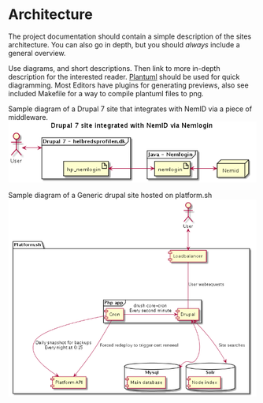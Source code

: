 Architecture
============
The project documentation should contain a simple description of the sites architecture. You can also go in depth, but you should _always_ include a general overview.

Use diagrams, and short descriptions. Then link to more in-depth description for the interested reader. [Plantuml](http://plantuml.com) should be used for quick diagramming. Most Editors have plugins for generating previews, also see included Makefile for a way to compile plantuml files to png.

Sample diagram of a Drupal 7 site that integrates with NemID via a piece of middleware.
![](images/helbredprofilen-example.png)

Sample diagram of a Generic drupal site hosted on platform.sh
![](images/generic-drupal-platformsh.png)
